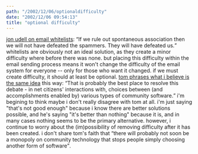 ```yaml
---
path: "/2002/12/06/optionaldifficulty" 
date: "2002/12/06 09:54:13" 
title: "optional difficulty" 
---
```

<p><a href="http://weblog.infoworld.com/udell/2002/12/05.html#a531">jon udell on email whitelists</a>: <q>If we rule out spontaneous association then we will not have defeated the spammers. They will have defeated us.</q> whitelists are obviously not an ideal solution, as they create a minor difficulty where before there was none. but placing this difficulty within the email sending process means it won't change the difficulty of the email system for everyone -- only for those who want it changed. if we must create difficulty, it should at least be optional. <a href="http://www.plasticbag.org/index.shtml#90019037">tom phrases what i believe is the same idea</a> this way: <q>That is probably the best place to resolve this debate - in net citizens' interactions with, choices between (and accomplishments enabled by) various types of community software.</q> i'm begining to think maybe i don't really disagree with tom at all. i'm just saying "that's not good enough" because i know there are better solutions possible, and he's saying "it's better than nothing" because it is, and in many cases nothing seems to be the primary alternative. however, i continue to worry about the (im)possibility of removing difficulty after it has been created. i don't share tom's faith that <q>there will probably not soon be a monopoly on community technology that stops people simply choosing another form of software</q>.</p>